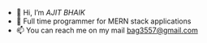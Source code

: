 - 👋 Hi, I’m *AJIT BHAIK*
- 👀 Full time programmer for MERN stack applications
- 📫 You can reach me on my mail bag3557@gmail.com

<!---
bag3557/bag3557 is a ✨ special ✨ repository because its `README.md` (this file) appears on your GitHub profile.
You can click the Preview link to take a look at your changes.
--->
